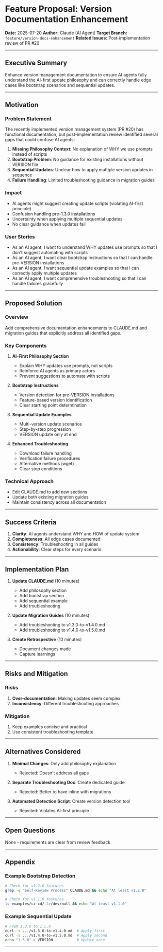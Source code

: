 # Feature Proposal: Version Documentation Enhancement

**Date:** 2025-07-20
**Author:** Claude (AI Agent)
**Target Branch:** `feature/version-docs-enhancement`
**Related Issues:** Post-implementation review of PR #20

---

## Executive Summary

Enhance version management documentation to ensure AI agents fully understand the AI-first update philosophy and can correctly handle edge cases like bootstrap scenarios and sequential updates.

---

## Motivation

### Problem Statement

The recently implemented version management system (PR #20) has functional documentation, but post-implementation review identified several gaps that could confuse AI agents:

1. **Missing Philosophy Context**: No explanation of WHY we use prompts instead of scripts
2. **Bootstrap Problem**: No guidance for existing installations without VERSION file
3. **Sequential Updates**: Unclear how to apply multiple version updates in sequence
4. **Failure Handling**: Limited troubleshooting guidance in migration guides

### Impact
- AI agents might suggest creating update scripts (violating AI-first principle)
- Confusion handling pre-1.3.0 installations
- Uncertainty when applying multiple sequential updates
- No clear guidance when updates fail

### User Stories

- As an AI agent, I want to understand WHY updates use prompts so that I don't suggest automating with scripts
- As an AI agent, I want clear bootstrap instructions so that I can handle pre-VERSION installations
- As an AI agent, I want sequential update examples so that I can correctly apply multiple updates
- As an AI agent, I want comprehensive troubleshooting so that I can handle failures gracefully

---

## Proposed Solution

### Overview
Add comprehensive documentation enhancements to CLAUDE.md and migration guides that explicitly address all identified gaps.

### Key Components

1. **AI-First Philosophy Section**
   - Explain WHY updates use prompts, not scripts
   - Reinforce AI agents as primary actors
   - Prevent suggestions to automate with scripts

2. **Bootstrap Instructions**
   - Version detection for pre-VERSION installations
   - Feature-based version identification
   - Clear starting point determination

3. **Sequential Update Examples**
   - Multi-version update scenarios
   - Step-by-step progression
   - VERSION update only at end

4. **Enhanced Troubleshooting**
   - Download failure handling
   - Verification failure procedures
   - Alternative methods (wget)
   - Clear stop conditions

### Technical Approach
- Edit CLAUDE.md to add new sections
- Update both existing migration guides
- Maintain consistency across all documentation

---

## Success Criteria

1. **Clarity**: AI agents understand WHY and HOW of update system
2. **Completeness**: All edge cases documented
3. **Consistency**: Troubleshooting in all guides
4. **Actionability**: Clear steps for every scenario

---

## Implementation Plan

1. **Update CLAUDE.md** (10 minutes)
   - Add philosophy section
   - Add bootstrap section
   - Add sequential example
   - Add troubleshooting

2. **Update Migration Guides** (10 minutes)
   - Add troubleshooting to v1.3.0-to-v1.4.0.md
   - Add troubleshooting to v1.4.0-to-v1.5.0.md

3. **Create Retrospective** (10 minutes)
   - Document changes made
   - Capture learnings

---

## Risks and Mitigation

### Risks
1. **Over-documentation**: Making updates seem complex
2. **Inconsistency**: Different troubleshooting approaches

### Mitigation
1. Keep examples concise and practical
2. Use consistent troubleshooting template

---

## Alternatives Considered

1. **Minimal Changes**: Only add philosophy explanation
   - Rejected: Doesn't address all gaps

2. **Separate Troubleshooting Doc**: Create dedicated guide
   - Rejected: Better to have inline with migrations

3. **Automated Detection Script**: Create version detection tool
   - Rejected: Violates AI-first principle

---

## Open Questions

None - requirements are clear from review feedback.

---

## Appendix

### Example Bootstrap Detection
```bash
# Check for v1.2.0 features
grep -q "Self-Review Process" CLAUDE.md && echo "At least v1.2.0"

# Check for v1.1.0 features
ls examples/ci-cd/ 2>/dev/null && echo "At least v1.1.0"
```

### Example Sequential Update
```bash
# From 1.3.0 to 1.5.0
curl -s .../v1.3.0-to-v1.4.0.md  # Apply first
curl -s .../v1.4.0-to-v1.5.0.md  # Apply second
echo "1.5.0" > VERSION           # Update once
```

---

<!-- SELF-REVIEW CHECKPOINT
Before finalizing, verify:
- All required sections are complete
- Problem clearly stated
- Solution addresses all gaps
- Implementation plan is actionable
-->
